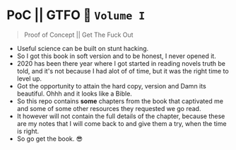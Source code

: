 # PoC || GTFO 🧙 `Volume I`

> Proof of Concept || Get The Fuck Out

- Useful science can be built on stunt hacking.
- So I got this book in soft version and to be honest, I never opened it.
- 2020 has been there year where I got started in reading novels truth be told,
  and it's not because I had alot of of time, but it was the right time to level up.
- Got the opportunity to attain the hard copy, version and Damn its beautiful.
  Ohhh and it looks like a Bible.
- So this repo contains **some** chapters from the book that captivated me and
  some of some other resources they requested we go read.
- It however will not contain the full details of the chapter, because these
  are my notes that I will come back to and give them a try, when the time is right.
- So go get the book. 😎
 
